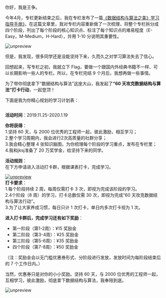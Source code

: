 <p>你好，我是王争。</p><p>今年4月，专栏更新结束之后，我在专栏发布了一篇<a href="https://time.geekbang.org/column/article/91541">《数据结构与算法之美》学习指导手册》</a>，在这篇文章里，我对专栏内容重新做了一次梳理，将整个专栏拆分成四个阶段，列出了每个阶段的核心知识点、标注了每个知识点的难易程度（E-Easy，M-Medium，H-Hard），并用 1-10 分说明其重要性。</p><p><img src="https://static001.geekbang.org/resource/image/3e/b7/3eb147a56e5b1452692fbbd4498075b7.png?wh=2048*1671" alt="unpreview"></p><p>但是，我发现，很多同学还是没能坚持下来，久而久之对学习算法失去了信心。</p><p>回想起来，写专栏之初，我就立下 Flag，要做一个跟国内外经典书籍不一样、可以长期影响一些人的专栏。所以，在专栏完结 9 个月后，我想再做一些事情。</p><p>为了带你彻底拿下“数据结构与算法”这座大山，我发起了<strong><span class="orange">“60 天攻克数据结构与算法”打卡行动</span></strong>，一起登顶！</p><p>下面是我为你精心规划的学习计划表：</p><p><img src="https://static001.geekbang.org/resource/image/12/6e/12a5a67041dbd5c1e65d72f0fbe4c86e.jpg?wh=750*8106" alt=""></p><p><strong>活动时间</strong>：2019.11.25-2020.1.19</p><p><strong>你将获得</strong>：<br>
1.坚持 60 天，与 2000 位优秀的工程师一起，彼此激励，相互学习；<br>
2.整个学习周期内，我会进行2次高质量的社群分享；<br>
3.我会精心整理 4 张知识脑图，为你梳理每个阶段的学习重点，发布在专栏里；<br>
4.我和jksj准备了 20 万奖学金，给坚持下来的同学。</p><p><strong>活动规则</strong>：<br>
在下方申请进入活动打卡群，根据课表打卡，完成学习。</p><!-- [[[read_end]]] --><p><a href="https://jinshuju.net/f/DYtafE"><img src="https://static001.geekbang.org/resource/image/f7/e6/f7f62d8fbf411f179cd16c914e0151e6.png?wh=750*166" alt="unpreview"></a><br>
<strong>打卡要求</strong>：<br>
1.每个阶段持续 2 周，每周仅需打卡 3 次，即视为完成该阶段的学习。<br>
2.4个阶段（8 周）的学习，打卡总数仅需 30 次，即视为完成“60 天攻克数据结构与算法行动”。<br>
3.为了让大家养成习惯，每日只计 1 次打卡，单日内多次打卡视为 1 次。</p><p><strong>进入打卡群后，完成学习还有如下奖励</strong>：</p><ul>
<li>第一阶段（第1-2周）：¥15 奖励金</li>
<li>第二阶段（第3-4周）：¥25 奖励金</li>
<li>第三阶段（第5-6周）：¥35 奖励金</li>
<li>四个阶段（第7-8周）：¥50 奖励金</li>
</ul><p>（注：奖励金会以无门槛优惠券形式、分阶段进行发放，发放时间为每阶段结束后的 7 个工作日内。）</p><p>当然，优惠券只是对你的小小奖励。坚持 60 天，与 2000 位优秀的工程师一起，互相学习，彼此激励，彻底拿下数据结构与算法，我奉陪到底。</p><p><img src="https://static001.geekbang.org/resource/image/a6/88/a63516bc3b13ae1a18adcbb83c969888.png?wh=750*328" alt="unpreview"></p>